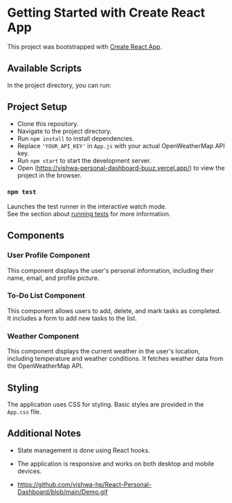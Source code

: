 # Getting Started with Create React App

This project was bootstrapped with [Create React App](https://github.com/facebook/create-react-app).

## Available Scripts

In the project directory, you can run:

## Project Setup

- Clone this repository.
- Navigate to the project directory.
- Run `npm install` to install dependencies.
- Replace `'YOUR_API_KEY'` in `App.js` with your actual OpenWeatherMap API key.
- Run `npm start` to start the development server.
- Open (https://vishwa-personal-dashboard-buuz.vercel.app/) to view the project in the browser.


### `npm test`

Launches the test runner in the interactive watch mode.\
See the section about [running tests](https://facebook.github.io/create-react-app/docs/running-tests) for more information.

## Components

### User Profile Component

This component displays the user's personal information, including their name, email, and profile picture.

### To-Do List Component

This component allows users to add, delete, and mark tasks as completed. It includes a form to add new tasks to the list.

### Weather Component

This component displays the current weather in the user's location, including temperature and weather conditions. It fetches weather data from the OpenWeatherMap API.

## Styling

The application uses CSS for styling. Basic styles are provided in the `App.css` file.

## Additional Notes

- State management is done using React hooks.
- The application is responsive and works on both desktop and mobile devices.
  
- https://github.com/vishwa-hp/React-Personal-Dashboard/blob/main/Demo.gif











